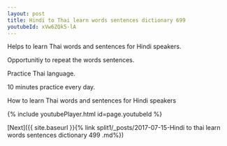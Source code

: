 ```yaml
---
layout: post
title: Hindi to Thai learn words sentences dictionary 699 
youtubeId: xVw6ZQk5-lA
---
```

 
 
Helps to learn Thai words and sentences for Hindi speakers.

Opportunitiy to repeat the words sentences. 

Practice Thai language. 
 
10 minutes practice every day. 
 
How to learn Thai words and sentences for Hindi speakers 
 
{% include youtubePlayer.html id=page.youtubeId %}
 
 
[Next]({{ site.baseurl }}{% link  split1/_posts/2017-07-15-Hindi to thai learn words sentences dictionary 499 .md%})
 

